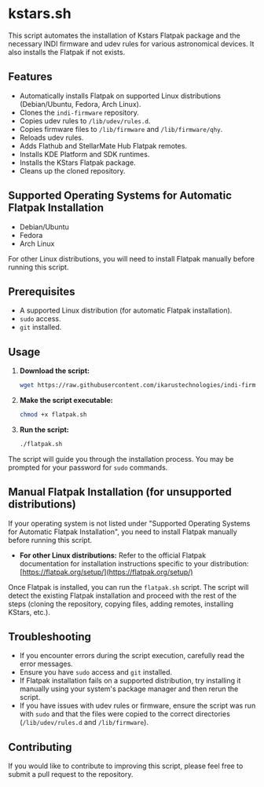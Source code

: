 # kstars.sh

This script automates the installation of Kstars Flatpak package and the necessary INDI firmware and udev rules for various astronomical devices. It also installs the Flatpak if not exists.

## Features

- Automatically installs Flatpak on supported Linux distributions (Debian/Ubuntu, Fedora, Arch Linux).
- Clones the `indi-firmware` repository.
- Copies udev rules to `/lib/udev/rules.d`.
- Copies firmware files to `/lib/firmware` and `/lib/firmware/qhy`.
- Reloads udev rules.
- Adds Flathub and StellarMate Hub Flatpak remotes.
- Installs KDE Platform and SDK runtimes.
- Installs the KStars Flatpak package.
- Cleans up the cloned repository.

## Supported Operating Systems for Automatic Flatpak Installation

- Debian/Ubuntu
- Fedora
- Arch Linux

For other Linux distributions, you will need to install Flatpak manually before running this script.

## Prerequisites

- A supported Linux distribution (for automatic Flatpak installation).
- `sudo` access.
- `git` installed.

## Usage

1.  **Download the script:**
    ```bash
    wget https://raw.githubusercontent.com/ikarustechnologies/indi-firmware/main/kstars.sh
    ```

2.  **Make the script executable:**
    ```bash
    chmod +x flatpak.sh
    ```

3.  **Run the script:**
    ```bash
    ./flatpak.sh
    ```

The script will guide you through the installation process. You may be prompted for your password for `sudo` commands.

## Manual Flatpak Installation (for unsupported distributions)

If your operating system is not listed under "Supported Operating Systems for Automatic Flatpak Installation", you need to install Flatpak manually before running this script.

-   **For other Linux distributions:** Refer to the official Flatpak documentation for installation instructions specific to your distribution: [https://flatpak.org/setup/](https://flatpak.org/setup/)

Once Flatpak is installed, you can run the `flatpak.sh` script. The script will detect the existing Flatpak installation and proceed with the rest of the steps (cloning the repository, copying files, adding remotes, installing KStars, etc.).

## Troubleshooting

-   If you encounter errors during the script execution, carefully read the error messages.
-   Ensure you have `sudo` access and `git` installed.
-   If Flatpak installation fails on a supported distribution, try installing it manually using your system's package manager and then rerun the script.
-   If you have issues with udev rules or firmware, ensure the script was run with `sudo` and that the files were copied to the correct directories (`/lib/udev/rules.d` and `/lib/firmware`).

## Contributing

If you would like to contribute to improving this script, please feel free to submit a pull request to the repository.
